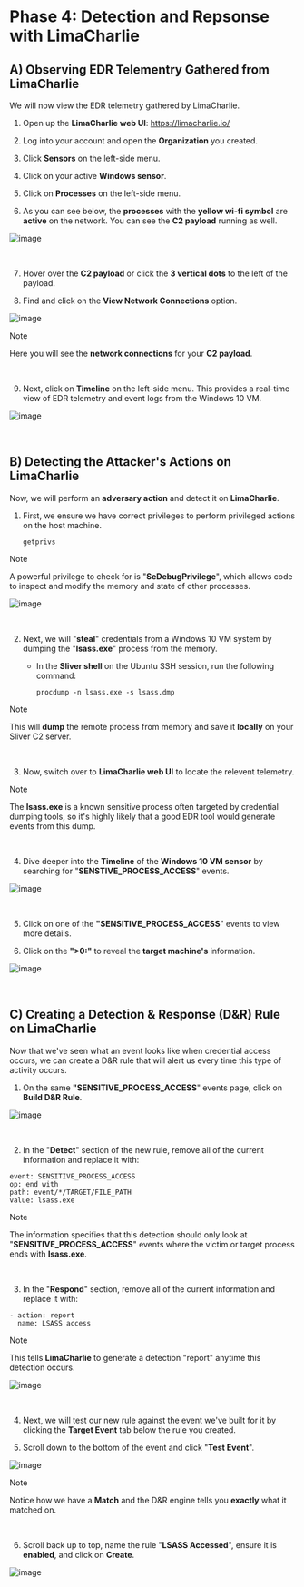 # Phase 4: Detection and Repsonse with LimaCharlie

## A) Observing EDR Telementry Gathered from LimaCharlie

We will now view the EDR telemetry gathered by LimaCharlie.

1. Open up the **LimaCharlie web UI**: https://limacharlie.io/

2. Log into your account and open the **Organization** you created.
  
3. Click **Sensors** on the left-side menu.

4. Click on your active **Windows sensor**.

5. Click on **Processes** on the left-side menu.

6. As you can see below, the **processes** with the **yellow wi-fi symbol** are **active** on the network. You can see the **C2 payload** running as well.

![image](https://github.com/user-attachments/assets/6c71305b-752d-4fc8-a02b-1ee15e39d1b4)

</br>

7. Hover over the **C2 payload** or click the **3 vertical dots** to the left of the payload.

8. Find and click on the **View Network Connections** option.

![image](https://github.com/user-attachments/assets/ad7f0797-18c8-4a7c-90d2-d350468dfa17)

> [!NOTE]
> Here you will see the **network connections** for your **C2 payload**.

</br>

9. Next, click on **Timeline** on the left-side menu. This provides a real-time view of EDR telemetry and event logs from the Windows 10 VM.

![image](https://github.com/user-attachments/assets/5a19a744-a98b-4f12-8c81-01c14e632ddc)


</br>

## B) Detecting the Attacker's Actions on LimaCharlie

Now, we will perform an **adversary action** and detect it on **LimaCharlie**.

1. First, we ensure we have correct privileges to perform privileged actions on the host machine.
   
   ````
   getprivs
   ````

> [!NOTE]
> A powerful privilege to check for is "**SeDebugPrivilege**", which allows code to inspect and modify the memory and state of other processes.

![image](https://github.com/user-attachments/assets/a9953b42-7979-436a-a8f7-7d5b3ec70b37)

</br>

2. Next, we will "**steal**" credentials from a Windows 10 VM system by dumping the "**lsass.exe**" process from the memory.

   - In the **Sliver shell** on the Ubuntu SSH session, run the following command:

     ````
     procdump -n lsass.exe -s lsass.dmp
     ````

> [!NOTE]
> This will **dump** the remote process from memory and save it **locally** on your Sliver C2 server.

</br>

3. Now, switch over to **LimaCharlie web UI** to locate the relevent telemetry.

> [!NOTE]
> The **lsass.exe** is a known sensitive process often targeted by credential dumping tools, so it's highly likely that a good EDR tool would generate events from this dump.

</br>

4. Dive deeper into the **Timeline** of the **Windows 10 VM sensor** by searching for "**SENSTIVE_PROCESS_ACCESS**" events.

![image](https://github.com/user-attachments/assets/038d7dbb-d2f0-4369-8655-d8d7da0f84a8)

</br>

5. Click on one of the **"SENSITIVE_PROCESS_ACCESS**" events to view more details.

6. Click on the **">0:"** to reveal the **target machine's** information.

![image](https://github.com/user-attachments/assets/2ee574bf-7198-4684-90a8-9f8197af6eeb)

</br>

## C) Creating a Detection & Response (D&R) Rule on LimaCharlie

Now that we've seen what an event looks like when credential access occurs, we can create a D&R rule that will alert us every time this type of activity occurs.

1. On the same **"SENSITIVE_PROCESS_ACCESS**" events page, click on **Build D&R Rule**.

![image](https://github.com/user-attachments/assets/9231a35d-5432-41c3-901f-ce763c07964b)

</br>

2. In the "**Detect**" section of the new rule, remove all of the current information and replace it with:

````
event: SENSITIVE_PROCESS_ACCESS
op: end with
path: event/*/TARGET/FILE_PATH
value: lsass.exe
````

> [!NOTE]
> The information specifies that this detection should only look at "**SENSITIVE_PROCESS_ACCESS**" events where the victim or target process ends with **lsass.exe**.

</br>

3. In the "**Respond**" section, remove all of the current information and replace it with:

````
- action: report
  name: LSASS access
````

> [!NOTE]
> This tells **LimaCharlie** to generate a detection "report" anytime this detection occurs.

![image](https://github.com/user-attachments/assets/9fb29b90-de37-466e-9467-c4425748be78)

</br>

4. Next, we will test our new rule against the event we've built for it by clicking the **Target Event** tab below the rule you created.

5. Scroll down to the bottom of the event and click "**Test Event**".

![image](https://github.com/user-attachments/assets/4ab6538d-f6df-4c86-95e2-e95677113061)

> [!NOTE]
> Notice how we have a **Match** and the D&R engine tells you **exactly** what it matched on.

</br>

6. Scroll back up to top, name the rule "**LSASS Accessed**", ensure it is **enabled**, and click on **Create**.

![image](https://github.com/user-attachments/assets/09d4db0d-9f08-429f-85f4-d02f9fdb75a0)

</br>
